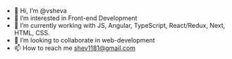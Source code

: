 - 👋 Hi, I’m @vsheva
- 👀 I’m interested in Front-end Development
- 🌱 I’m currently working with JS, Angular, TypeScript, React/Redux, Next, HTML, CSS.
- 💞️ I’m looking to collaborate in web-development
- 📫 How to reach me shev1181@gmail.com
